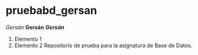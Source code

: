 # pruebabd_gersan
*Gersán*
**Gersán**
***Gersán***
1. Elemento 1
2. Elemento 2
Repositorio de prueba para la asignatura de Base de Datos.
